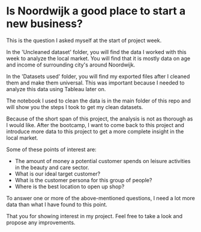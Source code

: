 # Is Noordwijk a good place to start a new business?
This is the question I asked myself at the start of project week.

In the 'Uncleaned dataset' folder, you will find the data I worked with this week to analyze the local market. You will find that it is mostly data on age and income of surrounding city's around Noordwijk.

In the 'Datasets used' folder, you will find my exported files after I cleaned them and make them universal. This was important because I needed to analyze this data using Tableau later on.

The notebook I used to clean the data is in the main folder of this repo and will show you the steps I took to get my clean datasets.

Because of the short span of this project, the analysis is not as thorough as I would like. After the bootcamp, I want to come back to this project and introduce more data to this project to get a more complete insight in the local market.

Some of these points of interest are:

-    The amount of money a potential customer spends on leisure activities in the beauty and care sector.
-    What is our ideal target customer?
-    What is the customer persona for this group of people?
-    Where is the best location to open up shop?

To answer one or more of the above-mentioned questions, I need a lot more data than what I have found to this point.

That you for showing interest in my project. Feel free to take a look and propose any improvements.
